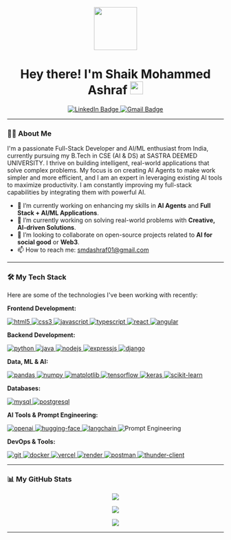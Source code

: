 <div id="header" align="center">
  <img src="https://media.giphy.com/media/iY8CRBdQXODJSCERIr/giphy.gif" width="100"/>
  <h1>
    Hey there! I'm Shaik Mohammed Ashraf
    <img src="https://media.giphy.com/media/hvRJCLFzcasrR4ia7z/giphy.gif" width="30px"/>
  </h1>
  <div id="badges">
    <a href="https://www.linkedin.com/in/ashrafshaikmohammed/">
      <img src="https://img.shields.io/badge/LinkedIn-blue?style=for-the-badge&logo=linkedin&logoColor=white" alt="LinkedIn Badge"/>
    </a>
    <a href="mailto:smdashraf01@gmail.com">
      <img src="https://img.shields.io/badge/Gmail-red?style=for-the-badge&logo=gmail&logoColor=white" alt="Gmail Badge"/>
    </a>
  </div>
</div>

---

### 👨‍💻 About Me

I'm a passionate Full-Stack Developer and AI/ML enthusiast from India, currently pursuing my B.Tech in CSE (AI & DS) at SASTRA DEEMED UNIVERSITY. I thrive on building intelligent, real-world applications that solve complex problems. My focus is on creating AI Agents to make work simpler and more efficient, and I am an expert in leveraging existing AI tools to maximize productivity. I am constantly improving my full-stack capabilities by integrating them with powerful AI.

- 🔭 I’m currently working on enhancing my skills in **AI Agents** and **Full Stack + AI/ML Applications**.
- 🌱 I’m currently working on solving real-world problems with **Creative, AI-driven Solutions**.
- 👯 I’m looking to collaborate on open-source projects related to **AI for social good** or **Web3**.
- 📫 How to reach me: [smdashraf01@gmail.com](mailto:smdashraf01@gmail.com)

---

### 🛠️ My Tech Stack

Here are some of the technologies I've been working with recently:

**Frontend Development:**
<p align="left"> 
  <a href="https://www.w3.org/html/" target="_blank"> <img src="https://img.shields.io/badge/HTML5-E34F26?style=for-the-badge&logo=html5&logoColor=white" alt="html5"/> </a> 
  <a href="https://www.w3schools.com/css/" target="_blank"> <img src="https://img.shields.io/badge/CSS3-1572B6?style=for-the-badge&logo=css3&logoColor=white" alt="css3"/> </a>
  <a href="https://developer.mozilla.org/en-US/docs/Web/JavaScript" target="_blank"> <img src="https://img.shields.io/badge/JavaScript-F7DF1E?style=for-the-badge&logo=javascript&logoColor=black" alt="javascript"/> </a> 
  <a href="https://www.typescriptlang.org/" target="_blank"> <img src="https://img.shields.io/badge/TypeScript-3178C6?style=for-the-badge&logo=typescript&logoColor=white" alt="typescript"/> </a>
  <a href="https://reactjs.org/" target="_blank"> <img src="https://img.shields.io/badge/React-20232A?style=for-the-badge&logo=react&logoColor=61DAFB" alt="react"/> </a>
  <a href="https://angular.io" target="_blank"> <img src="https://img.shields.io/badge/Angular-DD0031?style=for-the-badge&logo=angular&logoColor=white" alt="angular"/> </a> 
</p>

**Backend Development:**
<p align="left"> 
  <a href="https://www.python.org" target="_blank"> <img src="https://img.shields.io/badge/Python-3776AB?style=for-the-badge&logo=python&logoColor=white" alt="python"/> </a> 
  <a href="https://www.java.com" target="_blank"> <img src="https://img.shields.io/badge/Java-ED8B00?style=for-the-badge&logo=openjdk&logoColor=white" alt="java"/> </a>
  <a href="https://nodejs.org" target="_blank"> <img src="https://img.shields.io/badge/Node.js-339933?style=for-the-badge&logo=nodedotjs&logoColor=white" alt="nodejs"/> </a> 
  <a href="https://expressjs.com" target="_blank"> <img src="https://img.shields.io/badge/Express.js-000000?style=for-the-badge&logo=express&logoColor=white" alt="expressjs"/> </a>
  <a href="https://www.djangoproject.com/" target="_blank"> <img src="https://img.shields.io/badge/Django-092E20?style=for-the-badge&logo=django&logoColor=white" alt="django"/> </a>
</p>

**Data, ML & AI:**
<p align="left"> 
  <a href="https://pandas.pydata.org/" target="_blank"> <img src="https://img.shields.io/badge/Pandas-150458?style=for-the-badge&logo=pandas&logoColor=white" alt="pandas"/> </a>
  <a href="https://numpy.org/" target="_blank"> <img src="https://img.shields.io/badge/Numpy-013243?style=for-the-badge&logo=numpy&logoColor=white" alt="numpy"/> </a>
  <a href="https://matplotlib.org/" target="_blank"> <img src="https://img.shields.io/badge/Matplotlib-3151A2?style=for-the-badge&logo=matplotlib&logoColor=white" alt="matplotlib"/> </a>
  <a href="https://www.tensorflow.org" target="_blank"> <img src="https://img.shields.io/badge/TensorFlow-FF6F00?style=for-the-badge&logo=tensorflow&logoColor=white" alt="tensorflow"/> </a>
  <a href="https://keras.io/" target="_blank"> <img src="https://img.shields.io/badge/Keras-D00000?style=for-the-badge&logo=keras&logoColor=white" alt="keras"/> </a>
  <a href="https://scikit-learn.org/" target="_blank"> <img src="https://img.shields.io/badge/scikit_learn-F7931E?style=for-the-badge&logo=scikitlearn&logoColor=white" alt="scikit-learn"/> </a>
</p>

**Databases:**
<p align="left"> 
  <a href="https://www.mysql.com/" target="_blank"> <img src="https://img.shields.io/badge/MySQL-4479A1?style=for-the-badge&logo=mysql&logoColor=white" alt="mysql"/> </a> 
  <a href="https://www.postgresql.org" target="_blank"> <img src="https://img.shields.io/badge/PostgreSQL-316192?style=for-the-badge&logo=postgresql&logoColor=white" alt="postgresql"/> </a> 
</p>

**AI Tools & Prompt Engineering:**
<p align="left"> 
  <a href="https://openai.com/" target="_blank"> <img src="https://img.shields.io/badge/OpenAI-412991?style=for-the-badge&logo=openai&logoColor=white" alt="openai"/> </a>
  <a href="https://huggingface.co/" target="_blank"> <img src="https://img.shields.io/badge/Hugging_Face-FFD21E?style=for-the-badge&logo=huggingface&logoColor=black" alt="hugging-face"/> </a>
  <a href="https://www.langchain.com/" target="_blank"> <img src="https://img.shields.io/badge/LangChain-020100?style=for-the-badge&logo=langchain&logoColor=white" alt="langchain"/> </a>
  <img src="https://img.shields.io/badge/Prompt_Engineering-blueviolet?style=for-the-badge" alt="Prompt Engineering"/>
</p>

**DevOps & Tools:**
<p align="left"> 
  <a href="https://git-scm.com/" target="_blank"> <img src="https://img.shields.io/badge/GIT-E44C30?style=for-the-badge&logo=git&logoColor=white" alt="git"/> </a> 
  <a href="https://www.docker.com/" target="_blank"> <img src="https://img.shields.io/badge/Docker-2496ED?style=for-the-badge&logo=docker&logoColor=white" alt="docker"/> </a> 
  <a href="https://vercel.com/" target="_blank"> <img src="https://img.shields.io/badge/Vercel-000000?style=for-the-badge&logo=vercel&logoColor=white" alt="vercel"/> </a> 
  <a href="https://render.com/" target="_blank"> <img src="https://img.shields.io/badge/Render-46E3B7?style=for-the-badge&logo=render&logoColor=white" alt="render"/> </a>
  <a href="https://www.postman.com/" target="_blank"> <img src="https://img.shields.io/badge/Postman-FF6C37?style=for-the-badge&logo=postman&logoColor=white" alt="postman"/> </a>
  <a href="https://www.thunderclient.com/" target="_blank"> <img src="https://img.shields.io/badge/Thunder_Client-2563EB?style=for-the-badge&logo=thunder-client&logoColor=white" alt="thunder-client"/> </a>
</p>

---

### 📊 My GitHub Stats

<p align="center">
  <a href="https://github.com/Ashraf0705">
    <img src="https://github-readme-stats.vercel.app/api?username=Ashraf0705&show_icons=true&theme=dracula&include_all_commits=true&count_private=true"/>
  </a>
</p>
<p align="center">
  <a href="https://github.com/Ashraf0705">
    <!-- IMPORTANT: This is the new, working link for streak stats -->
    <img src="https://streak-stats.demolab.com/?user=Ashraf0705&theme=dracula&hide_border=true"/>
  </a>
</p>
<p align="center">
  <a href="https://github.com/Ashraf0705">
    <img src="https://github-readme-stats.vercel.app/api/top-langs/?username=Ashraf0705&layout=compact&langs_count=8&theme=dracula"/>
  </a>
</p>

---
